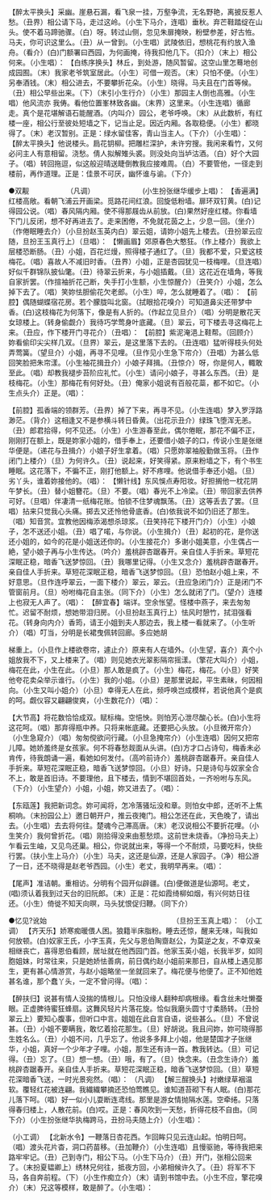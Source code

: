 <!-- { "loadSidebar": true } -->
【醉太平换头】采幽。崖悬石漏，看飞泉一挂，万壑争流，无名野艳，离披反惹人愁。（丑界）相公请下马，走过这岭。（小生下马介，连唱）垂秋。弃芒鞋踏绽在山头。使不着马蹄驰骤。（白）呀。转过山侧，忽见朱扉掩映，粉壁参差，好古恠。马夫，你可识这里么。（丑）从一曾到。（小生唱）武陵依旧，想桃花有约放入渔舟。（看介）(白)门额署曰西园，为何画掩，待我扣他几下。（扣介）（末上）相公何来。（小生唱）： 
【白练序换头】林丘，到处游，随风暂留。这空山里怎蓦地创成园囿。（末）我家老爷筑室居此。（小生）可借一观否。（末）只怕不便。（小生）另奉酒钱。（末）相公进去，不要攀折花朵。（小生）晓得。马夫且在门首等候。（丑）相公早些出来。（下）（末引小生行介）（小生）那园主人倒也高雅。（小生唱）他风流亦 
我俦。看他位置峯林致各幽。（末界）这里来。（小生连唱）循廊走。真个是花堪解语石能醒酒。（内叫介）园公，老爷呼唤。（末）从此数析，有红楼一座，相公行至彼处短墙之下，记当止足。因近内厢。各取稳便。（小生）都晓得了。（末）老汉暂别。正是：绿水留佳客，青山当主人。（下介）（小生唱）： 
【醉太平换头】他说楼头。扃花钥柳。把雕栏深护，未许穷搜。我闲来看竹，又何必问主人有意相留。浇愁。倩人拟解雉头裘。则没处向当垆沽酒。（白）好个大园子。（唱）转回拖逗，似这般迎晴送睫倒教我应接难周。（白）不要管他，一径走到楼前，再作道理。正是：佳景不可厌，幽怀谁与谕。（下介） 

●双觏　　　　　 （凡调）　　　　　　　 
(小生扮张继华缓步上唱)： 
【香遍满】红楼高敞。看朝飞浦云开画梁。觅路花间红浪。回旋低粉墙。扉环双钉黄。(白)记得园公说。（唱）春风隔内厢。使不得那屐齿从前放。(白)果然好座红楼。你看墙下门儿反闭，想不好再进去了。走来困倦，不免就花茵之上，少息一回。（坐介）（作倦眠睡去介）（小旦扮赵玉英内白）翠云姐，请妳小姐先上楼去。（丑扮翠云应随，旦扮王玉真行上）（旦唱）： 
【懒画眉】郊原春色大憨狂。（作上楼介）我欲上层楼恐断肠。（丑）小姐，百花烂熳，照得楼子通红了。（旦）我都不爱，只爱这枝梅花。（唱）喜故人不减旧时香。（丑界）小姐，正是杏园犹见一枝梅哩。（旦连唱）好似千群锦队披仙氅。（丑）待翠云折来，与小姐插戴。（旦）这花近在墙角，等我自家折罢。（作揎袖折花己断，失手打小生额，小生惊醒介）（丑笑介）小姐，怎么掉下去了。（唱）笑妳怯胆偷花欠老郎。（小生）啐，怎么就睡着了。（唱）： 
【前腔】偶随蝴蝶宿花房。若个朦胧叫北窗。（拭眼拾花嗅介）可知道鼻尖还带梦中香。(白)这枝梅花为何落下，像是有人折的。（作起立见旦介）（唱）分明是散花天女琼楼上。（转身偷觑介）我待巧学莺身叶底藏。（旦）翠云，可下楼去寻这梅花上来。（丑应，作下楼开门寻花介）（丑唱）： 
【前腔】紫泥淹浥上鞋帮。（回顾介）妳看偷印尖尖样几双。（旦界）翠云，是这里落下去的。（丑连唱）猛听得枝头何处弄莺簧。（望旦介）小姐，再寻不见哩。（旦作见小生急下帘介）（丑唱）为甚么低回笑脸把朱帘漾。（小生袖花揖丑介）小娘子拜揖。（丑惊介）呀，你是何人，輙敢至此。（唱）却教我褪步苔阶应礼忙。（小生）请问小娘子，寻甚么东西。（丑）是枝梅花。（小生）那梅花有何好处。（丑）俺家小姐说有百般花蘂，都不如它。（小生点头介）正是。（唱）： 

【前腔】孤香端的领群芳。（丑界）掉了下来，再寻不见。（小生连唱）梦入罗浮路渺茫。（背介）这相逢又不是参横斗转日昏黄。（出花示丑介）绿珠飞堕浑无恙。（丑）郎君拾得，何不见还。（小生）小生游春至此，偶尔倦眠，那花不偏不正，刚刚打在额上，既是妳家小姐的，借手奉上，还要借小娘子的口，传说小生是张继华便是。（递花与丑揖介）小娘子好生拿着。（唱）只愿妳翠袖殷勤做玉将。（丑作闭门上楼介）（旦）为何许久。（丑）说起来，好笑得紧。原来粉墙之下，有个书生睡眠。这花落下，不徧不正，刚打他额上。好不疼哩。他说借手奉还小姐。（旦）劣丫头，谁着妳接他的。（唱）： 
【懒针线】东风悞点寿阳妆。好担搁他一枕花阴午梦长。（丑）替小姐簪花。（旦）不要。（唱）春光不上冷梁。（丑）带回家去供养可好。（旦唱）伴凄清一纸梅花账。怕锁不住梦魂飘荡。（丑）这等丢去了罢。（旦唱）拈来只觉我心头痛。掷去又还怜他骨底香。(白)依我说不如仍旧还了那生。（唱）知音赏。宜教他因梅添渴想杀琼浆。（丑笑持花下楼开门介）（小生）小娘子，怎不送还小姐。（丑）唱了喏，与你说。（小生揖介）（丑）起初的花，是你送还小姐的，如今的花是小姐送还你的。（小生接花介）多谢小姐美意，小生偶占一絶，望小娘子再与小生传达。（吟介）羞桃辟杏踞春开。亲自佳人手折来。草短花深眠正稳，暗香飞送梦惊回。（丑）我哪里记得。（小生又念介）羞桃辟杏踞春开。亲自佳人手折来。草短花深眠正稳，暗香飞送梦惊回。（旦）恐怕赵小姐上来，不好意思。（旦作连呼翠云，一面下楼介）翠云，翠云。（丑应急闭门介）正是闭门不管窗前月。（旦）吩咐梅花自主张。（同下介）（小生）怎么就闭了门。（望介）连楼上也寂无人声了。（唱）： 
【醉宜春】端详。空余怅望。怪楼中燕子，来去匆匆忙。迟留不耐烦，想她带泪归房。（小旦扮赵玉真行上）怯风时憩竹，拭泪强看花。（转身向内介）香筠，请王小姐到夫人那边去，我上楼一看就来了。（小生听介）（唱）叮当，分明是长裙曳佩转回廊。多应她胡 

梯重上。（小旦作上楼欲卷帘，遽止介）原来有人在墙外。（小生望，喜介）真个小姐放我不下，又上楼来了。（唱）则见她衣光翠影隔帘摇漾。（擎花大叫介）小姐，梅花在此，小生在此。（小旦）那人敢是疯了。（小生）梅花，梅花。（小旦）好笑他夸花卖朵举示谁行。（小生）我的小姐。（小旦）是那里说起，平生素昧，何因相向。（小生又叫小姐介）（小旦）幸得无人在此，频呼唤岂成模样，若说他真个是疯的呵。觑仪容又翩翩俊爽，（小生数花介）（唱）： 

【大节高】将花数恰恰成双。赋标梅。空悒怏。则怕芳心泄尽酸心长。(白)小生将这花呵。（唱）那弃得瓶中养。只将来帐底藏。还要把心头放。（小旦微开帘介）（小生急窥介）（唱）匆匆傥欲问行藏。（小旦急掩帘介）（小生连唱）因何又把帘儿障。她娇羞终是女孩家。何不将春愁觌面从头讲。(白)方才口占诗句，梅香未必肯传，待我朗诵一遍，看她如何发付。（高吟前诗介）羞桃辟杏踞春开。亲自佳人手折来。草短花深眠正稳，暗香飞送梦惊回。（小旦）好诗。只是诗句与奴家全合不上，敢是首旧诗。不要理他，且下楼去，情到不堪回首处，一齐吩咐与东风。（下介）（小生望介）小姐，小姐，妳又进去了。（唱）： 

【东瓯莲】我把新词念。妳可闻将，怎冷落骚坛没和章。则怕女中郎，还听不上焦桐响。（末扮园公上）邀日朝开户，推云夜掩门。相公怎还在此，天色晚了，请出去。（小生唱）去去将何往。楚魂今己滞高唐。（末）老汉说相公不要折花哩。（小生笑介）我何曾折花。（唱）刚拾得没来由惹愁烦。这前世未烧香。（净扮马夫上）乍看云生岫，又见鸟还巢。相公，你说就出来，等得一个不耐烦，马要吃料，快些行罢。（扶小生上马介）（小生）马夫，这还是仙源，还是人家园子。（净）相公游了一日，还不晓得是赵老爷西园。（小生）老丈，我明早再来。（唱）： 

【尾声】准诘朝。重相访。分明有个园开似辟疆。(白)便做道是仙源呵。老丈，(唱)须认着我到过天台的旧阮郎。（末）正是：花如霞绮柳如烟，有兴何妨日往还。（小生）倚徙不知天向暝，马头犹恨促归鞭。（同下介） 

●忆见?讹始 　　　　　　　　　　　　　　　　　　（旦扮王玉真上唱）： 
（小工调） 
【齐天乐】娇寒痴暖偎人困。狼籍半床脂粉。睡去还惊，醒来无味，叫我如何放顿。(白)奴家王氏，小字玉真，先父与恩伯陶齌赵公，为莫逆之友，不幸双亲相继丧亡，喜得恩伯看顾，居址就在他西园门首。他家玉英小姐，长我半岁，如同胞姐妺，时常往来，只是她娇怯善病，前日偶约赵小姐前来那日，自从楼上遇见那生，更有甚心情游赏，与赵小姐略坐一坐就回来了。梅花便与他便了。正不知他姓甚名谁，那个蠢丫头，一定不曾问得。（唱）： 

【醉扶归】说甚有情人没揣的情根儿。只怕没缘人翻种却病根缘。看含丝未吐懒蚕眼。正虚脾待蜜狂蜂扇。这舞风轻片片落花旋。恰似我磨头圆寸寸柔肠转。（丑扮翠云上）要知心腹事，但听口中言。姐姐在此自言自语，说些甚么。（旦）不曾说甚。（丑）小姐不要瞒我，敢忆着拾花那生。（旦）好胡说。我且问妳，妳可晓得那生姓名么。（丑）小姐不问，几乎忘了。他说多多拜上小姐，他是楚国才子张继华，小姐，真好一个少年才子哩。小姐，那生还有诗一首。教我转达。（旦）可记得。（丑）忘了。（旦）想一想。（丑）哦，有了。（旦）快念来。（丑念生诗介）羞桃辟杏踞春开。亲自佳人手折来。草短花深眠正稳，暗香飞送梦惊回。（旦）草短花深暗香飞送，一时光景宛然。（唱）： 
（凡调） 
【解三酲换头】衬嫩绿草裀温软。覆轻红花被连翩。我繊繊攀摘还恐怕莺瞧见。谁知道苔砌下有人眠。(白)那花儿落下呵。（唱）好一似小儿耍断连鸢线。那里是游女情抛隔水莲。空牵绻。只落得春归楼上，人散花前。(白)哎。正是：春风吹到一天愁，折得花枝不自由。（同下介）（小生扮张继华执梅跨马，丑扮马夫随上介）（小生唱）： 

（小工调） 
【北新水令】一鞭落日杏花西。乍回眸只见云连山起。怕明日呵。（唱）渡头花片杳，洞口药苗移。（丑加鞭介）（小生连唱）且慢驱驰，等待我把来路牢牢记。（丑）己到寺门，相公下马。（小生下马介）（丑）开门，张相公回来了。（末扮夏韫卿上）绣林兄何往，抵夜方回，小弟相候许久了。（丑）将军不下马，各自奔前程。（下）（小生作痴立介）（末）请到书馆中去。（小生不应，擎花嗅介）（末）兄这等模样，敢是醉了。（小生唱）： 
